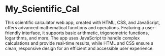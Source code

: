 # My_Scientific_Cal
 
This scientific calculator web app, created with HTML, CSS, and JavaScript, offers advanced mathematical functions and operations. Featuring a user-friendly interface, it supports basic arithmetic, trigonometric functions, logarithms, and more. The app uses JavaScript to handle complex calculations and provide real-time results, while HTML and CSS ensure a clean, responsive design for an efficient and accessible user experience.

